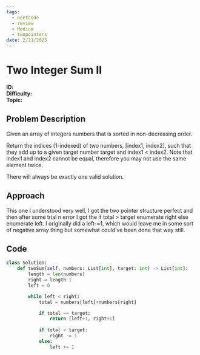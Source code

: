 ```yaml
---
tags:
  - neetcode
  - review
  - Medium
  - twopointers
date: 2/21/2025
---
```


# Two Integer Sum II

**ID:**  
**Difficulty:**  
**Topic:**  

## Problem Description
Given an array of integers numbers that is sorted in non-decreasing order.

Return the indices (1-indexed) of two numbers, [index1, index2], such that they add up to a given target number target and index1 < index2. Note that index1 and index2 cannot be equal, therefore you may not use the same element twice.

There will always be exactly one valid solution.

## Approach
This one I understood very well, I got the two pointer structure perfect and then after some trial n error I got the if total > target enumerate right else enumerate left. I originally did a left-=1, which would leave me in some sort of negative array thing but somewhat could’ve been done that way still.

## Code
```python
class Solution:
    def twoSum(self, numbers: List[int], target: int) -> List[int]:
        length = len(numbers)
        right = length-1
        left = 0

        while left < right:
            total = numbers[left]+numbers[right]

            if total == target:
                return [left+1, right+1]
            
            if total > target:
                right -= 1
            else:
                left += 1
